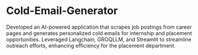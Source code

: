 # Cold-Email-Generator
Developed an AI-powered application that scrapes job postings from career pages and generates personalized cold emails for internship and placement opportunities. Leveraged Langchain, GROQLLM, and Streamlit to streamline outreach efforts, enhancing efficiency for the placement department. 
